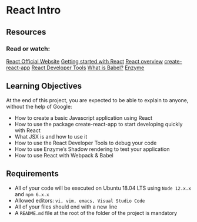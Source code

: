 # React Intro

## Resources
### Read or watch:

[React Official Website](https://react.dev/)
[Getting started with React](https://www.taniarascia.com/getting-started-with-react/)
[React overview](https://legacy.reactjs.org/docs/getting-started.html)
[create-react-app](https://github.com/facebook/create-react-app)
[React Developer Tools](https://chromewebstore.google.com/detail/react-developer-tools/fmkadmapgofadopljbjfkapdkoienihi?pli=1)
[What is Babel?](https://babeljs.io/docs/)
[Enzyme](https://enzymejs.github.io/enzyme/docs/api/shallow.html)

## Learning Objectives
At the end of this project, you are expected to be able to explain to anyone, without the help of Google:

- How to create a basic Javascript application using React
- How to use the package create-react-app to start developing quickly with React
- What JSX is and how to use it
- How to use the React Developer Tools to debug your code
- How to use Enzyme’s Shadow rendering to test your application
- How to use React with Webpack & Babel


## Requirements
- All of your code will be executed on Ubuntu 18.04 LTS using `Node 12.x.x` and `npm 6.x.x`
- Allowed editors: `vi, vim, emacs, Visual Studio Code`
- All of your files should end with a new line
- A `README.md` file at the root of the folder of the project is mandatory

